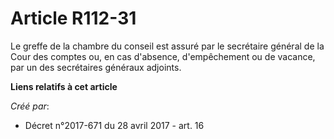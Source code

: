 # Article R112-31

Le greffe de la chambre du conseil est assuré par le secrétaire général de la Cour des comptes ou, en cas d'absence,
d'empêchement ou de vacance, par un des secrétaires généraux adjoints.

**Liens relatifs à cet article**

_Créé par_:

  - Décret n°2017-671 du 28 avril 2017 - art. 16
